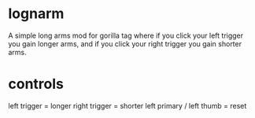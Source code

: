 # lognarm
A simple long arms mod for gorilla tag where if you click your left trigger you gain longer arms, and if you click your right trigger you gain shorter arms.

# controls
left trigger = longer
right trigger = shorter
left primary / left thumb = reset
